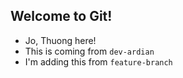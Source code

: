 ## Welcome to Git!

- Jo, Thuong here!
- This is coming from `dev-ardian`
- I'm adding this from  `feature-branch`

